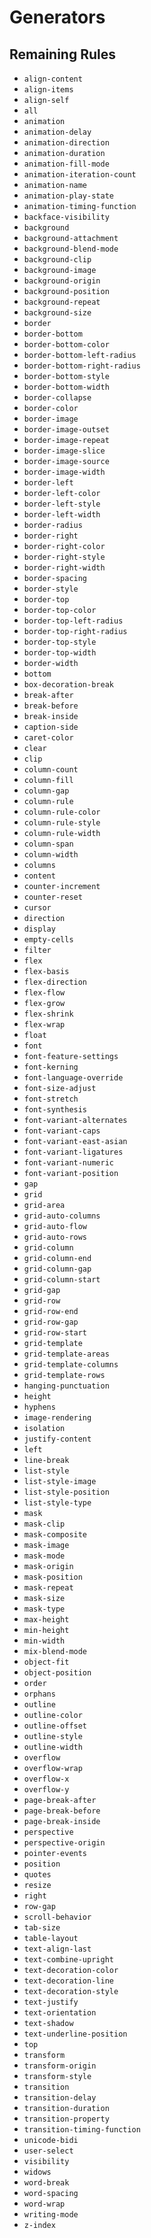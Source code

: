 # Generators

## Remaining Rules

- `align-content`
- `align-items`
- `align-self`
- `all`
- `animation`
- `animation-delay`
- `animation-direction`
- `animation-duration`
- `animation-fill-mode`
- `animation-iteration-count`
- `animation-name`
- `animation-play-state`
- `animation-timing-function`
- `backface-visibility`
- `background`
- `background-attachment`
- `background-blend-mode`
- `background-clip`
- `background-image`
- `background-origin`
- `background-position`
- `background-repeat`
- `background-size`
- `border`
- `border-bottom`
- `border-bottom-color`
- `border-bottom-left-radius`
- `border-bottom-right-radius`
- `border-bottom-style`
- `border-bottom-width`
- `border-collapse`
- `border-color`
- `border-image`
- `border-image-outset`
- `border-image-repeat`
- `border-image-slice`
- `border-image-source`
- `border-image-width`
- `border-left`
- `border-left-color`
- `border-left-style`
- `border-left-width`
- `border-radius`
- `border-right`
- `border-right-color`
- `border-right-style`
- `border-right-width`
- `border-spacing`
- `border-style`
- `border-top`
- `border-top-color`
- `border-top-left-radius`
- `border-top-right-radius`
- `border-top-style`
- `border-top-width`
- `border-width`
- `bottom`
- `box-decoration-break`
- `break-after`
- `break-before`
- `break-inside`
- `caption-side`
- `caret-color`
- `clear`
- `clip`
- `column-count`
- `column-fill`
- `column-gap`
- `column-rule`
- `column-rule-color`
- `column-rule-style`
- `column-rule-width`
- `column-span`
- `column-width`
- `columns`
- `content`
- `counter-increment`
- `counter-reset`
- `cursor`
- `direction`
- `display`
- `empty-cells`
- `filter`
- `flex`
- `flex-basis`
- `flex-direction`
- `flex-flow`
- `flex-grow`
- `flex-shrink`
- `flex-wrap`
- `float`
- `font`
- `font-feature-settings`
- `font-kerning`
- `font-language-override`
- `font-size-adjust`
- `font-stretch`
- `font-synthesis`
- `font-variant-alternates`
- `font-variant-caps`
- `font-variant-east-asian`
- `font-variant-ligatures`
- `font-variant-numeric`
- `font-variant-position`
- `gap`
- `grid`
- `grid-area`
- `grid-auto-columns`
- `grid-auto-flow`
- `grid-auto-rows`
- `grid-column`
- `grid-column-end`
- `grid-column-gap`
- `grid-column-start`
- `grid-gap`
- `grid-row`
- `grid-row-end`
- `grid-row-gap`
- `grid-row-start`
- `grid-template`
- `grid-template-areas`
- `grid-template-columns`
- `grid-template-rows`
- `hanging-punctuation`
- `height`
- `hyphens`
- `image-rendering`
- `isolation`
- `justify-content`
- `left`
- `line-break`
- `list-style`
- `list-style-image`
- `list-style-position`
- `list-style-type`
- `mask`
- `mask-clip`
- `mask-composite`
- `mask-image`
- `mask-mode`
- `mask-origin`
- `mask-position`
- `mask-repeat`
- `mask-size`
- `mask-type`
- `max-height`
- `min-height`
- `min-width`
- `mix-blend-mode`
- `object-fit`
- `object-position`
- `order`
- `orphans`
- `outline`
- `outline-color`
- `outline-offset`
- `outline-style`
- `outline-width`
- `overflow`
- `overflow-wrap`
- `overflow-x`
- `overflow-y`
- `page-break-after`
- `page-break-before`
- `page-break-inside`
- `perspective`
- `perspective-origin`
- `pointer-events`
- `position`
- `quotes`
- `resize`
- `right`
- `row-gap`
- `scroll-behavior`
- `tab-size`
- `table-layout`
- `text-align-last`
- `text-combine-upright`
- `text-decoration-color`
- `text-decoration-line`
- `text-decoration-style`
- `text-justify`
- `text-orientation`
- `text-shadow`
- `text-underline-position`
- `top`
- `transform`
- `transform-origin`
- `transform-style`
- `transition`
- `transition-delay`
- `transition-duration`
- `transition-property`
- `transition-timing-function`
- `unicode-bidi`
- `user-select`
- `visibility`
- `widows`
- `word-break`
- `word-spacing`
- `word-wrap`
- `writing-mode`
- `z-index`

